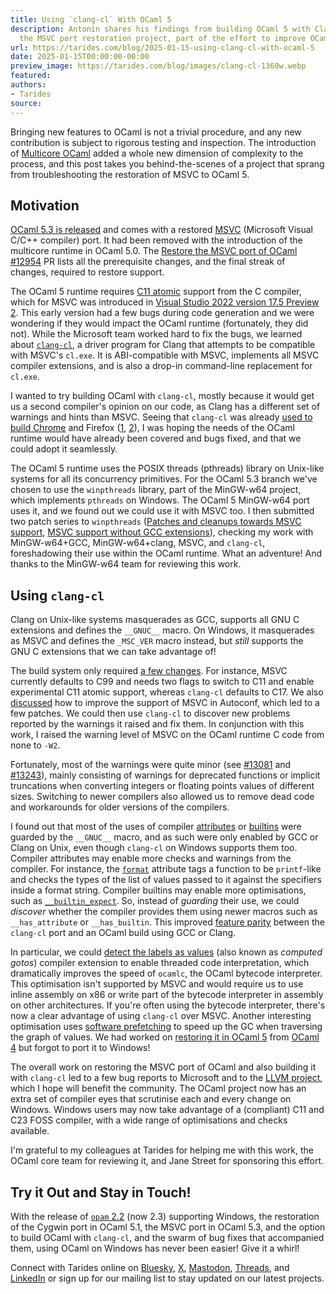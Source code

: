 ```yaml
---
title: Using `clang-cl` With OCaml 5
description: Antonin shares his findings from building OCaml 5 with Clang-cl during
  the MSVC port restoration project, part of the effort to improve OCaml on Windows!
url: https://tarides.com/blog/2025-01-15-using-clang-cl-with-ocaml-5
date: 2025-01-15T00:00:00-00:00
preview_image: https://tarides.com/blog/images/clang-cl-1360w.webp
featured:
authors:
- Tarides
source:
---
```


<p>Bringing new features to OCaml is not a trivial procedure, and any new contribution is subject to rigorous testing and inspection. The introduction of <a href="https://tarides.com/blog/2023-07-07-making-ocaml-5-succeed-for-developers-and-organisations/">Multicore OCaml</a> added a whole new dimension of complexity to the process, and this post takes you behind-the-scenes of a project that sprang from troubleshooting the restoration of MSVC to OCaml 5.</p>
<h2>Motivation</h2>
<p><a href="https://tarides.com/blog/2025-01-09-ocaml-5-3-features-and-fixes/">OCaml 5.3 is released</a> and comes with a restored <a href="https://learn.microsoft.com/en-us/cpp/?view=msvc-170">MSVC</a> (Microsoft Visual C/C++ compiler) port. It had been removed with the introduction of the multicore runtime in OCaml 5.0. The <a href="https://github.com/ocaml/ocaml/pull/12954">Restore the MSVC port of OCaml #12954</a> PR lists all the prerequisite changes, and the final streak of changes, required to restore support.</p>
<p>The OCaml 5 runtime requires <a href="https://en.cppreference.com/w/c/atomic">C11 atomic</a> support from the C compiler, which for MSVC was introduced in <a href="https://devblogs.microsoft.com/cppblog/c11-atomics-in-visual-studio-2022-version-17-5-preview-2/">Visual Studio 2022 version 17.5 Preview 2</a>. This early version had a few bugs during code generation and we were wondering if they would impact the OCaml runtime (fortunately, they did not). While the Microsoft team worked hard to fix the bugs, we learned about <a href="https://clang.llvm.org/docs/UsersManual.html#clang-cl"><code>clang-cl</code></a>, a driver program for Clang that attempts to be compatible with MSVC's <code>cl.exe</code>. It is ABI-compatible with MSVC, implements all MSVC compiler extensions, and is also a drop-in command-line replacement for <code>cl.exe</code>.</p>
<p>I wanted to try building OCaml with <code>clang-cl</code>, mostly because it would get us a second compiler's opinion on our code, as Clang has a different set of warnings and hints than MSVC. Seeing that <code>clang-cl</code> was already <a href="https://blog.llvm.org/2018/03/clang-is-now-used-to-build-chrome-for.html">used to build Chrome</a> and Firefox (<a href="https://blog.mozilla.org/nfroyd/2018/05/29/when-implementation-monoculture-right-thing/">1</a>, <a href="https://blog.mozilla.org/nfroyd/2019/04/25/an-unexpected-benefit-of-standardizing-on-clang-cl/">2</a>), I was hoping the needs of the OCaml runtime would have already been covered and bugs fixed, and that we could adopt it seamlessly.</p>
<p>The OCaml 5 runtime uses the POSIX threads (pthreads) library on Unix-like systems for all its concurrency primitives. For the OCaml 5.3 branch we've chosen to use the <code>winpthreads</code> library, part of the MinGW-w64 project, which implements <code>pthreads</code> on Windows. The OCaml 5 MinGW-w64 port uses it, and we found out we could use it with MSVC too. I then submitted two patch series to <code>winpthreads</code> (<a href="https://sourceforge.net/p/mingw-w64/mailman/mingw-w64-public/thread/20231204154806.2076-1-antonin@tarides.com/#msg58709057">Patches and cleanups towards MSVC support</a>, <a href="https://sourceforge.net/p/mingw-w64/mailman/mingw-w64-public/thread/20240126143246.12930-1-antonin@tarides.com/#msg58729186">MSVC support without GCC extensions</a>), checking my work with MinGW-w64+GCC, MinGW-w64+clang, MSVC, and <code>clang-cl</code>, foreshadowing their use within the OCaml runtime. What an adventure! And thanks to the MinGW-w64 team for reviewing this work.</p>
<h2>Using <code>clang-cl</code></h2>
<p>Clang on Unix-like systems masquerades as GCC, supports all GNU C extensions and defines the <code>__GNUC__</code> macro. On Windows, it masquerades as MSVC and defines the <code>_MSC_VER</code> macro instead, but <em>still</em> supports the GNU C extensions that we can take advantage of!</p>
<p>The build system only required <a href="https://github.com/ocaml/ocaml/pull/13093">a few changes</a>. For instance, MSVC currently defaults to C99 and needs two flags to switch to C11 and enable experimental C11 atomic support, whereas <code>clang-cl</code> defaults to C17. We also <a href="https://lists.gnu.org/archive/html/autoconf/2024-04/msg00000.html">discussed</a> how to improve the support of MSVC in Autoconf, which led to a few patches. We could then use <code>clang-cl</code> to discover new problems reported by the warnings it raised and fix them. In conjunction with this work, I raised the warning level of MSVC on the OCaml runtime C code from none to <code>-W2</code>.</p>
<p>Fortunately, most of the warnings were quite minor (see <a href="https://github.com/ocaml/ocaml/pull/13081">#13081</a> and <a href="https://github.com/ocaml/ocaml/pull/13243">#13243</a>), mainly consisting of warnings for deprecated functions or implicit truncations when converting integers or floating points values of different sizes. Switching to newer compilers also allowed us to remove dead code and workarounds for older versions of the compilers.</p>
<p>I found out that most of the uses of compiler <a href="https://clang.llvm.org/docs/AttributeReference.html">attributes</a> or <a href="https://clang.llvm.org/docs/LanguageExtensions.html#id33">builtins</a> were guarded by the <code>__GNUC__</code> macro, and as such were only enabled by GCC or Clang on Unix, even though <code>clang-cl</code> on Windows supports them too. Compiler attributes may enable more checks and warnings from the compiler. For instance, the <a href="https://clang.llvm.org/docs/AttributeReference.html#format"><code>format</code></a> attribute tags a function to be <code>printf</code>-like and checks the types of the list of values passed to it against the specifiers inside a format string. Compiler builtins may enable more optimisations, such as <a href="https://clang.llvm.org/docs/LanguageExtensions.html#builtin-expect"><code>__builtin_expect</code></a>. So, instead of <em>guarding</em> their use, we could <em>discover</em> whether the compiler provides them using newer macros such as <code>__has_attribute</code> or <code>__has_builtin</code>. This improved <a href="https://github.com/ocaml/ocaml/pull/13280">feature parity</a> between the <code>clang-cl</code> port and an OCaml build using GCC or Clang.</p>
<p>In particular, we could <a href="https://github.com/ocaml/ocaml/pull/13239">detect the labels as values</a> (also known as <em>computed gotos</em>) compiler extension to enable threaded code interpretation, which dramatically improves the speed of <code>ocamlc</code>, the OCaml bytecode interpreter. This optimisation isn't supported by MSVC and would require us to use inline assembly on x86 or write part of the bytecode interpreter in assembly on other architectures. If you're often using the bytecode interpreter, there's now a clear advantage of using <code>clang-cl</code> over MSVC. Another interesting optimisation uses <a href="https://github.com/ocaml/ocaml/pull/13238">software prefetching</a> to speed up the GC when traversing the graph of values. We had worked on <a href="https://github.com/ocaml/ocaml/pull/11827">restoring it in OCaml 5</a> from <a href="https://github.com/ocaml/ocaml/pull/10195">OCaml 4</a> but forgot to port it to Windows!</p>
<p>The overall work on restoring the MSVC port of OCaml and also building it with <code>clang-cl</code> led to a few bug reports to Microsoft and to the <a href="https://github.com/llvm/llvm-project/issues?q=is:issue%20author:MisterDA">LLVM project</a>, which I hope will benefit the community. The OCaml project now has an extra set of compiler eyes that scrutinise each and every change on Windows. Windows users may now take advantage of a (compliant) C11 and C23 FOSS compiler, with a wide range of optimisations and checks available.</p>
<p>I'm grateful to my colleagues at Tarides for helping me with this work, the OCaml core team for reviewing it, and Jane Street for sponsoring this effort.</p>
<h2>Try it Out and Stay in Touch!</h2>
<p>With the release of <a href="https://opam.ocaml.org/blog/opam-2-2-0/"><code>opam</code> 2.2</a> (now 2.3) supporting Windows, the restoration of the Cygwin port in OCaml 5.1, the MSVC port in OCaml 5.3, and the option to build OCaml with <code>clang-cl</code>, and the swarm of bug fixes that accompanied them, using OCaml on Windows has never been easier! Give it a whirl!</p>
<p>Connect with Tarides online on <a href="https://bsky.app/profile/tarides.com">Bluesky</a>, <a href="https://twitter.com/tarides_">X</a>, <a href="https://mastodon.social/@tarides">Mastodon</a>, <a href="https://www.threads.net/@taridesltd">Threads</a>, and <a href="https://www.linkedin.com/company/tarides">LinkedIn</a> or sign up for our mailing list to stay updated on our latest projects.</p>

